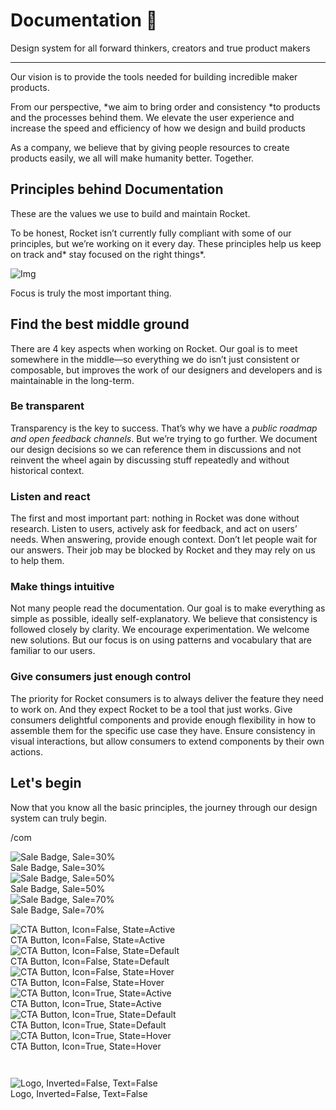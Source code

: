 
# Documentation 🚀

Design system for all forward thinkers, creators and true product makers

---

Our vision is to provide the tools needed for building incredible maker products.

From our perspective, *we aim to bring order and consistency *to products and the processes behind them. We elevate the user experience and increase the speed and efficiency of how we design and build products

As a company, we believe that by giving people resources to create products easily, we all will make humanity better. Together.

## Principles behind Documentation

These are the values we use to build and maintain Rocket.

To be honest, Rocket isn’t currently fully compliant with some of our principles, but we’re working on it every day. These principles help us keep on track and* stay focused on the right things*.

![Img](https://studio-assets.supernova.io/design-systems/14533/9289758a-6300-472a-bbc6-a57098081abf.jpeg?Expires=1990828800&Policy=eyJTdGF0ZW1lbnQiOlt7IlJlc291cmNlIjoiaHR0cHM6Ly9zdHVkaW8tYXNzZXRzLnN1cGVybm92YS5pby9kZXNpZ24tc3lzdGVtcy8xNDUzMy85Mjg5NzU4YS02MzAwLTQ3MmEtYmJjNi1hNTcwOTgwODFhYmYuanBlZyIsIkNvbmRpdGlvbiI6eyJEYXRlTGVzc1RoYW4iOnsiQVdTOkVwb2NoVGltZSI6MTk5MDgyODgwMH19fV19&Signature=E9DL6D-ZtS~4qaH18y5tnHC4gtpQUzZb85NmDFMuezn~MaWHPSumzBv6tXkxGqSgGyKh~9FaYnbfHkcJhU~4F~jdbuY70gbRxUpvnBtyCpz8o0mci-d2A9WoIZ3RGl11izD3c2WMfUaKhSaFlUw8cTGP-9vrqeUi58O2P4zYT9eAeyvOIFzQXgIgljhxiB9mIVU5a4j1vDL8ntJpagEZukKRskOgMrrB4LNQ-nRsvXFF7W5C5EkdoZPZf4jFxcQu2Yj6M9-bqNBXubYMsYYhEXqvqUOAnYVaE59E5PSSe43HKv2gp1ajSJ3ttHtTtCITO8Vyfh1FoTl03Z18ki8iZg__&Key-Pair-Id=APKAJGK34LCCAUR7N6LA)

Focus is truly the most important thing.

## Find the best middle ground

There are 4 key aspects when working on Rocket. Our goal is to meet somewhere in the middle—so everything we do isn’t just consistent or composable, but improves the work of our designers and developers and is maintainable in the long-term.

### Be transparent

Transparency is the key to success. That’s why we have a *public roadmap and open feedback channels*. But we’re trying to go further. We document our design decisions so we can reference them in discussions and not reinvent the wheel again by discussing stuff repeatedly and without historical context.

### Listen and react

The first and most important part: nothing in Rocket was done without research. Listen to users, actively ask for feedback, and act on users’ needs. When answering, provide enough context. Don’t let people wait for our answers. Their job may be blocked by Rocket and they may rely on us to help them.

### Make things intuitive

Not many people read the documentation. Our goal is to make everything as simple as possible, ideally self-explanatory. We believe that consistency is followed closely by clarity. We encourage experimentation. We welcome new solutions. But our focus is on using patterns and vocabulary that are familiar to our users.

### Give consumers just enough control

The priority for Rocket consumers is to always deliver the feature they need to work on. And they expect Rocket to be a tool that just works. Give consumers delightful components and provide enough flexibility in how to assemble them for the specific use case they have. Ensure consistency in visual interactions, but allow consumers to extend components by their own actions.

## Let's begin

Now that you know all the basic principles, the journey through our design system can truly begin.

/com

  
![Sale Badge, Sale=30%](https://studio-assets.supernova.io/design-systems/14533/4d65df97-6c6a-43c4-9b41-e619eedbb5f8.png?Expires=1990828800&Policy=eyJTdGF0ZW1lbnQiOlt7IlJlc291cmNlIjoiaHR0cHM6Ly9zdHVkaW8tYXNzZXRzLnN1cGVybm92YS5pby9kZXNpZ24tc3lzdGVtcy8xNDUzMy80ZDY1ZGY5Ny02YzZhLTQzYzQtOWI0MS1lNjE5ZWVkYmI1ZjgucG5nIiwiQ29uZGl0aW9uIjp7IkRhdGVMZXNzVGhhbiI6eyJBV1M6RXBvY2hUaW1lIjoxOTkwODI4ODAwfX19XX0_&Signature=TuwBNDAtOhil8e3MbOwvQH8T9QxMcDP5CcCLpjIQ03c6~XF2KMmLNv3GYR54ZpQCLD~9RnWazpZ~ngTlOl7wPgmTZp4GOV4MI4-ZsomO56TFZKpwJqSMl6RwoENDdXQ0-mtV97pVTVGEyL3ZqiKsT8obfm36vDmZNNoLbv9azPjFy5jhx2DNV1V5VNwtdLU5KeyqgZbjOPMuU0KTF0eNF1Amvxz2-gH9uJ3BPAXNJ4h57nUPLqknXpjXOoI22ODh9lRyXiYtn6RELTY5g1fzcMIMFN2w2OmYJYgdd9WLhPpigWA22CY607RtJTyUA3sUMDQV6d2GwT~6ciJuk1hF9Q__&Key-Pair-Id=APKAJGK34LCCAUR7N6LA)  
Sale Badge, Sale=30%  
![Sale Badge, Sale=50%](https://studio-assets.supernova.io/design-systems/14533/f89ea877-e27f-4592-b9d6-512456625c8c.png?Expires=1990828800&Policy=eyJTdGF0ZW1lbnQiOlt7IlJlc291cmNlIjoiaHR0cHM6Ly9zdHVkaW8tYXNzZXRzLnN1cGVybm92YS5pby9kZXNpZ24tc3lzdGVtcy8xNDUzMy9mODllYTg3Ny1lMjdmLTQ1OTItYjlkNi01MTI0NTY2MjVjOGMucG5nIiwiQ29uZGl0aW9uIjp7IkRhdGVMZXNzVGhhbiI6eyJBV1M6RXBvY2hUaW1lIjoxOTkwODI4ODAwfX19XX0_&Signature=H1vFwHNZCfomDo~TeTOb4LYOBHh6HQFZ4Cg2dedHO6lLJPZqCNvKqoIZo-7VzvKqP91ztflhQ420NjhlKpESmvmuECV--F9TCGjgTztmjAVk9tqPOqvP6ZMbVpZawajnYaNQ5Fc27J0giR5VnAWfi6as9xUFec0TUZzkjHYhGXhZRACge1VaNlPqR47KFRZO4ljPusZfNAqvdfSoXyddsbiF-9VRRkikalRS5jOn5kjJPY2hWpg~V~M8B6zZiKyP90dU12W3hgTwpcHYmee11-J4MOCQjKAgAoAFumphshL5I1xzgO9HW6bq5Z6mnHWP3ZLdEQUb86GMGjmnbwPcUA__&Key-Pair-Id=APKAJGK34LCCAUR7N6LA)  
Sale Badge, Sale=50%  
![Sale Badge, Sale=70%](https://studio-assets.supernova.io/design-systems/14533/2cf09658-d835-43b0-9fe9-e63fac763cec.png?Expires=1990828800&Policy=eyJTdGF0ZW1lbnQiOlt7IlJlc291cmNlIjoiaHR0cHM6Ly9zdHVkaW8tYXNzZXRzLnN1cGVybm92YS5pby9kZXNpZ24tc3lzdGVtcy8xNDUzMy8yY2YwOTY1OC1kODM1LTQzYjAtOWZlOS1lNjNmYWM3NjNjZWMucG5nIiwiQ29uZGl0aW9uIjp7IkRhdGVMZXNzVGhhbiI6eyJBV1M6RXBvY2hUaW1lIjoxOTkwODI4ODAwfX19XX0_&Signature=iO5XQIBP9UZTnzzMJDD0YL7ard79PAhVMjzh4-BEAoVXgwY1xaLN0Jqxvip-CP95wJOv5~i~Qykzs9xSfTGi~M~zr-i3uzRSxXPi-KlD7s-I-2gIxbp1Wv8ai6ZsxpeapFfoFKk2Y3cVuLaZv1FieM71SFSnAfRQCNgcMBKvQpXaOXqxmaqSPmfTjshzzJpUqaBJ0BR959XNL7RYR6xdDHE2FyHss0QIHav~-BBYyuYJ01OUa97JCpu-3hzC5scgUWdPODJoyHYrRBBKDrgXSjBAPMAu2A2VNZg0Qd14oAxBpDs5ByU42P78QjRS98bCX3l4XOZWJKfrsVjIDKiNFw__&Key-Pair-Id=APKAJGK34LCCAUR7N6LA)  
Sale Badge, Sale=70%  


  
![CTA Button, Icon=False, State=Active](https://studio-assets.supernova.io/design-systems/14533/699494c8-98c8-464b-8344-910bf5762b7a.png?Expires=1990828800&Policy=eyJTdGF0ZW1lbnQiOlt7IlJlc291cmNlIjoiaHR0cHM6Ly9zdHVkaW8tYXNzZXRzLnN1cGVybm92YS5pby9kZXNpZ24tc3lzdGVtcy8xNDUzMy82OTk0OTRjOC05OGM4LTQ2NGItODM0NC05MTBiZjU3NjJiN2EucG5nIiwiQ29uZGl0aW9uIjp7IkRhdGVMZXNzVGhhbiI6eyJBV1M6RXBvY2hUaW1lIjoxOTkwODI4ODAwfX19XX0_&Signature=XDawgQNSDutLVDD2O8-cLy3Irj9pGTS5dYZYM~QVJ1KL6N73kRiLEp8WtasEj7xvQe4XJU6Mr~0q77S9YeVSNPducVwNEtMQbY-JOsq6c0TsSgbQr1FqnE4A8exMMDK1lMr1PS2W8Sxi8yTPkGYctSmvf7OOlwOvbkF0ieVbl-EoteB8RhE8ISvsqU0LDbhZ3ikxCVFoBclGQ2d9tZe0rnAAtFvZGbAt6rokwE~Zv~7gkspsoP6tPMZQRB7JPYBi5FVZOOX~WmKmjmVTvc5V-L6RVLckj32jx9fVnaGjF9OmP6tq4ZPWiEEq5UoEeA3b8XISfh0aiODOg6vtTZmRMg__&Key-Pair-Id=APKAJGK34LCCAUR7N6LA)  
CTA Button, Icon=False, State=Active  
![CTA Button, Icon=False, State=Default](https://studio-assets.supernova.io/design-systems/14533/7435d969-8c1b-454b-a7a9-a75c49dc0961.png?Expires=1990828800&Policy=eyJTdGF0ZW1lbnQiOlt7IlJlc291cmNlIjoiaHR0cHM6Ly9zdHVkaW8tYXNzZXRzLnN1cGVybm92YS5pby9kZXNpZ24tc3lzdGVtcy8xNDUzMy83NDM1ZDk2OS04YzFiLTQ1NGItYTdhOS1hNzVjNDlkYzA5NjEucG5nIiwiQ29uZGl0aW9uIjp7IkRhdGVMZXNzVGhhbiI6eyJBV1M6RXBvY2hUaW1lIjoxOTkwODI4ODAwfX19XX0_&Signature=iKl7KkcbGhKA1fRsSoWIOPxbniVAp8cjS7e4c33ETpg6ABcN~y-cHvpI5fwXzBO-4uumDCldZIYbxGBoYB3KjT5E6R9WV9dQ~10y4blE5c2WK4w~2sMLG9Uaju9fzBz9tcETpuJcFhEMT7xT~hf51ligzgWAq7ICr7ihBgA8J-V9iy679zBDKOPOOL07-cln9ICpJ10hKFtiaEsEMhT~niMTj6LhYzO1aHkP49uy2boQIrURSLkdKW4gOCngEEV2T5uBDXkpQuntFdHjRznAjkucdUpgqNuJ3W7WSX1zl38mmRKHWF2gC21LqdAHYrcsqgaDdOnssRNx4CgLgch92w__&Key-Pair-Id=APKAJGK34LCCAUR7N6LA)  
CTA Button, Icon=False, State=Default  
![CTA Button, Icon=False, State=Hover](https://studio-assets.supernova.io/design-systems/14533/abfeac68-61fa-433e-b72d-c058bba493d2.png?Expires=1990828800&Policy=eyJTdGF0ZW1lbnQiOlt7IlJlc291cmNlIjoiaHR0cHM6Ly9zdHVkaW8tYXNzZXRzLnN1cGVybm92YS5pby9kZXNpZ24tc3lzdGVtcy8xNDUzMy9hYmZlYWM2OC02MWZhLTQzM2UtYjcyZC1jMDU4YmJhNDkzZDIucG5nIiwiQ29uZGl0aW9uIjp7IkRhdGVMZXNzVGhhbiI6eyJBV1M6RXBvY2hUaW1lIjoxOTkwODI4ODAwfX19XX0_&Signature=Z3IEA0DnrCshMKvfQuFdbssHp7aXY5Yhnb4oD7fsoZ-p6--3igMsAImOgkjxGoUkCTHbxDG5LPcuuC2gIZv7PLjK48auLxSpah7KjKMIyGZxX26NI4Ffc8JnNIIiJn8Bupbc~ZpnP4yb2vYML2xZzRmOzd6D7evtKaZEhkGRVfs0YpH7D-wAs2uCC56S9~RizTOghn6uknREOBMelr-Qe6e1o5Ty4R-vH7sSLsQnC5LfPBfdWHzvMQ0ssrG3SDGbNKQCsNSbfJ317llASYWkQ4sFyutJs~OYQQeGCM4I~kELEwLSVUvf9NGBqg-V~nzUKRFw926N29E1yfpWQTR8BQ__&Key-Pair-Id=APKAJGK34LCCAUR7N6LA)  
CTA Button, Icon=False, State=Hover  
![CTA Button, Icon=True, State=Active](https://studio-assets.supernova.io/design-systems/14533/4469d426-879c-4b10-8152-b799942ada4f.png?Expires=1990828800&Policy=eyJTdGF0ZW1lbnQiOlt7IlJlc291cmNlIjoiaHR0cHM6Ly9zdHVkaW8tYXNzZXRzLnN1cGVybm92YS5pby9kZXNpZ24tc3lzdGVtcy8xNDUzMy80NDY5ZDQyNi04NzljLTRiMTAtODE1Mi1iNzk5OTQyYWRhNGYucG5nIiwiQ29uZGl0aW9uIjp7IkRhdGVMZXNzVGhhbiI6eyJBV1M6RXBvY2hUaW1lIjoxOTkwODI4ODAwfX19XX0_&Signature=mI9GuaM3FUhKj48af0TZ01AFb8lyCprVRLmvPdFyYIGo4Nz~R8w3AEzhqZKwrlL5y7R9IcOrTo5iUINxqmmWqeIMxGdsGc~WdGf~aeRSYdlAVqpt4XZQVr~z4~lQXkeeBboUO6BZOnT4u0vQ9ELKY48YnvsTY0C5csprxD-ZpbavXPTHlAj-VDAbUNdUWYtzizq~lisrtnfLeNNn9UFbwwrl~C4I1uq-Mixy8xzPskKJH~0tmsygmTn3JaLWvIVc2RcU93As8hms3ebS6rqj4VT41EP~k0GUaagOO0dhg4usPUKNqKavnMZzY8ckMrCJPOg7hWafYz92SoobZ1zREA__&Key-Pair-Id=APKAJGK34LCCAUR7N6LA)  
CTA Button, Icon=True, State=Active  
![CTA Button, Icon=True, State=Default](https://studio-assets.supernova.io/design-systems/14533/652ae1b6-4cab-4126-adde-1ebf1ac275c7.png?Expires=1990828800&Policy=eyJTdGF0ZW1lbnQiOlt7IlJlc291cmNlIjoiaHR0cHM6Ly9zdHVkaW8tYXNzZXRzLnN1cGVybm92YS5pby9kZXNpZ24tc3lzdGVtcy8xNDUzMy82NTJhZTFiNi00Y2FiLTQxMjYtYWRkZS0xZWJmMWFjMjc1YzcucG5nIiwiQ29uZGl0aW9uIjp7IkRhdGVMZXNzVGhhbiI6eyJBV1M6RXBvY2hUaW1lIjoxOTkwODI4ODAwfX19XX0_&Signature=UP6qNR1kzJ6tt4Kh6r9pzBbp58dvd3BRfnJC5v-0olWGjaVqsKudzyy3UhkPidgnz4ZHcUgMP4s8EUu-KKzVxvy3-xhJgMXm0FgvDVC32o5V5k7sDhNk0c1FqyoF0BxEyf6JpvP5lyF2f3iOwSih-yZm0~8lWQrAU8yn3M2r0BaOuY-GTLu63B8ibnrs20nTS4tp0PqLU14QD7GsCPc2q9ZHlNqkllq1V5gnwbaswwwf4basbNcIGMWGk~6JmcEjlnokLoD4pct2eEm3fKB7l2RHIjlQwnuMwoCQoBNX~gky4mPG9DmBTe0ngZo-8CAKzCswCtSBFagveJEa27Dxtw__&Key-Pair-Id=APKAJGK34LCCAUR7N6LA)  
CTA Button, Icon=True, State=Default  
![CTA Button, Icon=True, State=Hover](https://studio-assets.supernova.io/design-systems/14533/3aa2d186-62b1-4a62-888f-a3ffd5b5c84e.png?Expires=1990828800&Policy=eyJTdGF0ZW1lbnQiOlt7IlJlc291cmNlIjoiaHR0cHM6Ly9zdHVkaW8tYXNzZXRzLnN1cGVybm92YS5pby9kZXNpZ24tc3lzdGVtcy8xNDUzMy8zYWEyZDE4Ni02MmIxLTRhNjItODg4Zi1hM2ZmZDViNWM4NGUucG5nIiwiQ29uZGl0aW9uIjp7IkRhdGVMZXNzVGhhbiI6eyJBV1M6RXBvY2hUaW1lIjoxOTkwODI4ODAwfX19XX0_&Signature=GgVo45p8YEYSTn4aQzyfsCoIURVfGr27T1uM9WNky8-IG4WgMG366wFOPeCwaIjxgOpTChw9vvIpvuqJOKTsiPbFO4trcO4hkvr6jlhFGfN-~sk7eXHGRCiglnMz571Y5D8S74zRQGqgRvyNTz7Prau02hAlW~fKvNPJoRZ2dd1~UWKGuGE0x6MTY3zwa-8rb5b85tpj5JxnmH3yquziYX~v76QueXd~y6FSJimjV8LxlJZwNWaFNx1LVKMmf-EO7vAZI-6PbMUOMbKj9hxqosze4lv3JYNlhz4snUHMnQg3IFX7g8ICoV8YZaWiFxbmjlNX4ls2C0-wdebpSDldVA__&Key-Pair-Id=APKAJGK34LCCAUR7N6LA)  
CTA Button, Icon=True, State=Hover  


```javascript  
  
```

  
![Logo, Inverted=False, Text=False](https://studio-assets.supernova.io/design-systems/14533/c01f72a8-2d97-4620-b875-9f5b9c25a4a7.png?Expires=1990828800&Policy=eyJTdGF0ZW1lbnQiOlt7IlJlc291cmNlIjoiaHR0cHM6Ly9zdHVkaW8tYXNzZXRzLnN1cGVybm92YS5pby9kZXNpZ24tc3lzdGVtcy8xNDUzMy9jMDFmNzJhOC0yZDk3LTQ2MjAtYjg3NS05ZjViOWMyNWE0YTcucG5nIiwiQ29uZGl0aW9uIjp7IkRhdGVMZXNzVGhhbiI6eyJBV1M6RXBvY2hUaW1lIjoxOTkwODI4ODAwfX19XX0_&Signature=DABHINwiPUITuDwugl~xMose3u41gKnurYgEQ7wCJrfsr78FFP17EfM8GSbuU96rzoiJCy1iMttNrFdnHemJ9y4YQmo~Fu-BoSj9kMxzkCy8HgBsH-nJp9J1oJhF6HqteEi0lJUWhgUlSSzYe5rHdoP8Njd6D5uUBVfUakwkCLRoEF79~ljjQp3VcNTKYtjAOjoaZqSlZl83xSA74jDVZTS~4Pk-h4l-UB8gbdLd-fBvAn3Wx4j5wacqQcse1s542G-RpllMg9gT5NE8xPfKUUU3q~kreUP3ykqsWGi6tPzdMTp2UQd8e~kQqkPQd9gPfop0YWh7lrRVE8Bzu65sQg__&Key-Pair-Id=APKAJGK34LCCAUR7N6LA)  
Logo, Inverted=False, Text=False  


  
  
